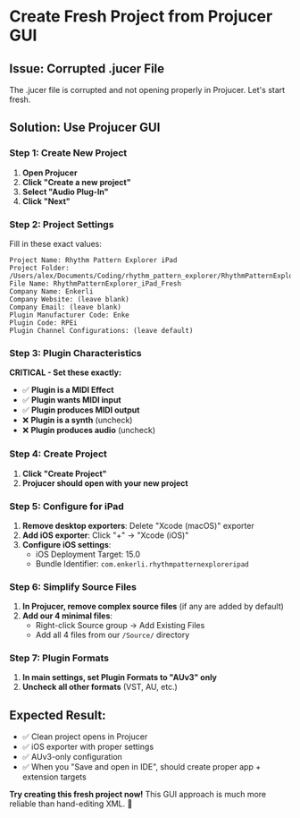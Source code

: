 # Create Fresh Project from Projucer GUI

## Issue: Corrupted .jucer File
The .jucer file is corrupted and not opening properly in Projucer. Let's start fresh.

## Solution: Use Projucer GUI

### **Step 1: Create New Project**
1. **Open Projucer**
2. **Click "Create a new project"**
3. **Select "Audio Plug-In"**
4. **Click "Next"**

### **Step 2: Project Settings**
Fill in these exact values:
```
Project Name: Rhythm Pattern Explorer iPad
Project Folder: /Users/alex/Documents/Coding/rhythm_pattern_explorer/RhythmPatternExplorer_iPad/
File Name: RhythmPatternExplorer_iPad_Fresh
Company Name: Enkerli
Company Website: (leave blank)
Company Email: (leave blank)
Plugin Manufacturer Code: Enke
Plugin Code: RPEi
Plugin Channel Configurations: (leave default)
```

### **Step 3: Plugin Characteristics** 
**CRITICAL - Set these exactly:**
- ✅ **Plugin is a MIDI Effect**
- ✅ **Plugin wants MIDI input**  
- ✅ **Plugin produces MIDI output**
- ❌ **Plugin is a synth** (uncheck)
- ❌ **Plugin produces audio** (uncheck)

### **Step 4: Create Project**
1. **Click "Create Project"**
2. **Projucer should open with your new project**

### **Step 5: Configure for iPad**
1. **Remove desktop exporters**: Delete "Xcode (macOS)" exporter
2. **Add iOS exporter**: Click "+" → "Xcode (iOS)"
3. **Configure iOS settings**:
   - iOS Deployment Target: 15.0
   - Bundle Identifier: `com.enkerli.rhythmpatternexploreripad`

### **Step 6: Simplify Source Files**
1. **In Projucer, remove complex source files** (if any are added by default)
2. **Add our 4 minimal files**:
   - Right-click Source group → Add Existing Files
   - Add all 4 files from our `/Source/` directory

### **Step 7: Plugin Formats**
1. **In main settings, set Plugin Formats to "AUv3" only**
2. **Uncheck all other formats** (VST, AU, etc.)

## Expected Result:
- ✅ Clean project opens in Projucer
- ✅ iOS exporter with proper settings
- ✅ AUv3-only configuration
- ✅ When you "Save and open in IDE", should create proper app + extension targets

**Try creating this fresh project now!** This GUI approach is much more reliable than hand-editing XML. 🎯